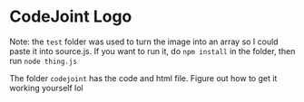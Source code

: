 # CodeJoint Logo
Note: the `test` folder was used to turn the image into an array so I could paste it into source.js. If you want to run it, do `npm install` in the folder, then run `node thing.js`

The folder `codejoint` has the code and html file. Figure out how to get it working yourself lol